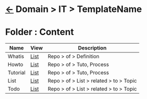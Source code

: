 # [&larr;][Back_Readme] Domain > IT > TemplateName
# Folder : Content

|Name|View|Description|
|--|--|--|
|Whatis|[List](./whatis/readme.md)|Repo > of > Definition|
|Howto|[List](./howto/readme.md)|Repo > of > Tuto, Process|
|Tutorial|[List](./tutorial/readme.md)|Repo > of > Tuto, Process|
|List|[List](./list/readme.md)|Repo > of > List > related > to > Topic|
|Todo|[List](./list/todo_list.md)|Repo > of > List > related > to > Topic|
<br>

[//]: #(Reference)
[Back_Readme]:  ../../README "Home > Repository.Git"

[Ep_Whatis]:             /../topic/whatis/ep_whatis     "Whatis > Ep"
[Whatis_Whatis]:         /../topic/whatis/whatis_whatis "Whatis > Whatis"

